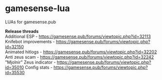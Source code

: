 # gamesense-lua
LUAs for gamesense.pub

**Release threads**  
Additional ESP - https://gamesense.pub/forums/viewtopic.php?id=32113  
Knifebot improvements - https://gamesense.pub/forums/viewtopic.php?id=32150  
Animated hitlogs - https://gamesense.pub/forums/viewtopic.php?id=32202  
Anti zeus scam - https://gamesense.pub/forums/viewtopic.php?id=32242  
"Mjolnir" Zeus indicator - https://gamesense.pub/forums/viewtopic.php?id=35010
Config stats - https://gamesense.pub/forums/viewtopic.php?id=35530
